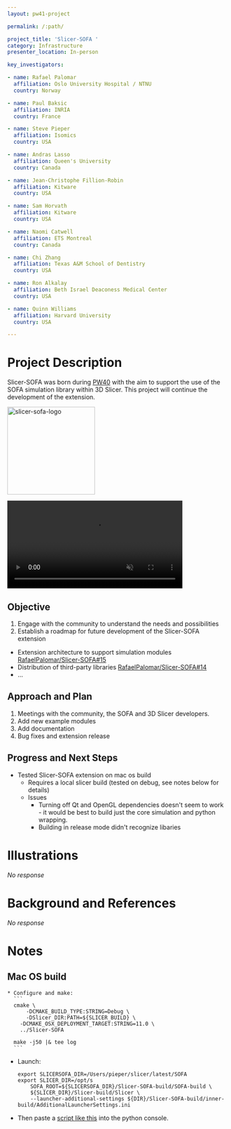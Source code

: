 ```yaml
---
layout: pw41-project

permalink: /:path/

project_title: 'Slicer-SOFA '
category: Infrastructure
presenter_location: In-person

key_investigators:

- name: Rafael Palomar
  affiliation: Oslo University Hospital / NTNU
  country: Norway

- name: Paul Baksic
  affiliation: INRIA
  country: France

- name: Steve Pieper
  affiliation: Isomics
  country: USA

- name: Andras Lasso
  affiliation: Queen's University
  country: Canada

- name: Jean-Christophe Fillion-Robin
  affiliation: Kitware
  country: USA

- name: Sam Horvath
  affiliation: Kitware
  country: USA

- name: Naomi Catwell
  affiliation: ETS Montreal
  country: Canada

- name: Chi Zhang
  affiliation: Texas A&M School of Dentistry
  country: USA

- name: Ron Alkalay
  affiliation: Beth Israel Deaconess Medical Center
  country: USA

- name: Quinn Williams
  affiliation: Harvard University
  country: USA

---
```


# Project Description

<!-- Add a short paragraph describing the project. -->


Slicer-SOFA was born during [PW40](https://projectweek.na-mic.org/PW40_2024_GranCanaria/Projects/SlicerSofaIntegration/) with the aim to support the use of the SOFA simulation library within 3D Slicer. This project will continue the development of the extension.

<img src="https://github.com/NA-MIC/ProjectWeek/assets/1978682/bb53dde9-7baa-45cc-87df-aabd6d6ef35d" alt="slicer-sofa-logo" width=200px/>

<video
   controls muted
   src="https://github.com/NA-MIC/ProjectWeek/assets/1978682/9d34a012-14c7-4480-89ff-265b74b054c5"
   style="max-height:640px; min-height: 200px">
 </video>






## Objective

<!-- Describe here WHAT you would like to achieve (what you will have as end result). -->


1. Engage with the community to understand the needs and possibilities
2. Establish a roadmap for future development of the Slicer-SOFA extension
  - Extension architecture to support simulation modules [RafaelPalomar/Slicer-SOFA#15](https://github.com/RafaelPalomar/Slicer-SOFA/issues/15)
  -  Distribution of third-party libraries [RafaelPalomar/Slicer-SOFA#14](https://github.com/RafaelPalomar/Slicer-SOFA/issues/14)
  - ...



## Approach and Plan

<!-- Describe here HOW you would like to achieve the objectives stated above. -->


1. Meetings with the community, the SOFA and 3D Slicer developers.
2. Add new example modules
3. Add documentation
4. Bug fixes and extension release



## Progress and Next Steps

<!-- Update this section as you make progress, describing of what you have ACTUALLY DONE.
     If there are specific steps that you could not complete then you can describe them here, too. -->

* Tested Slicer-SOFA extension on mac os build
    * Requires a local slicer build (tested on debug, see notes below for details)
    * Issues
    	* Turning off Qt and OpenGL dependencies doesn't seem to work - it would be best to build just the core simulation and python wrapping.
     	* Building in release mode didn't recognize libaries



# Illustrations

<!-- Add pictures and links to videos that demonstrate what has been accomplished. -->


_No response_



# Background and References

<!-- If you developed any software, include link to the source code repository.
     If possible, also add links to sample data, and to any relevant publications. -->


_No response_

# Notes

## Mac OS build
    * Configure and make:
      ```
      cmake \
	      -DCMAKE_BUILD_TYPE:STRING=Debug \
	      -DSlicer_DIR:PATH=${SLICER_BUILD} \
      	-DCMAKE_OSX_DEPLOYMENT_TARGET:STRING=11.0 \
      	../Slicer-SOFA

      make -j50 |& tee log
      ```
  * Launch:
    ```
    export SLICERSOFA_DIR=/Users/pieper/slicer/latest/SOFA
    export SLICER_DIR=/opt/s
        SOFA_ROOT=${SLICERSOFA_DIR}/Slicer-SOFA-build/SOFA-build \
        ${SLICER_DIR}/Slicer-build/Slicer \
        --launcher-additional-settings ${DIR}/Slicer-SOFA-build/inner-build/AdditionalLauncherSettings.ini
    ```
  * Then paste a [script like this](https://github.com/pieper/Slicer-SOFA/blob/main/Experiments/lung.py) into the python console.

